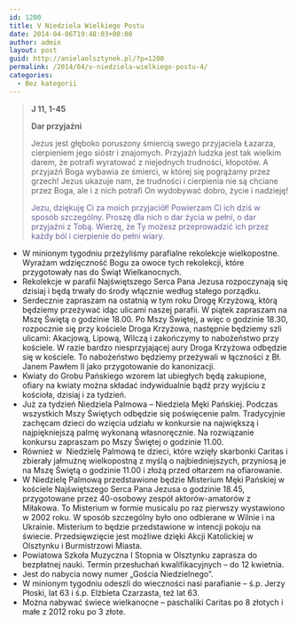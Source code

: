 ```yaml
---
id: 1200
title: V Niedziela Wielkiego Postu
date: 2014-04-06T19:48:03+00:00
author: admin
layout: post
guid: http://anielaolsztynek.pl/?p=1200
permalink: /2014/04/v-niedziela-wielkiego-postu-4/
categories:
  - Bez kategorii
---
```

> **J 11, 1-45**
> 
> **Dar przyjaźni**
> 
> Jezus jest głęboko poruszony śmiercią swego przyjaciela Łazarza, cierpieniem jego sióstr i znajomych. Przyjaźń ludzka jest tak wielkim darem, że potrafi wyratować z niejednych trudności, kłopotów. A przyjaźń Boga wybawia ze śmierci, w której się pogrążamy przez grzech! Jezus ukazuje nam, że trudności i cierpienia nie są chciane przez Boga, ale i z nich potrafi On wydobywać dobro, życie i nadzieję!
> 
> <span style="color: #666699;">Jezu, dziękuję Ci za moich przyjaciół! Powierzam Ci ich dziś w sposób szczególny. Proszę dla nich o dar życia w pełni, o dar przyjaźni z Tobą. Wierzę, że Ty możesz przeprowadzić ich przez każdy ból i cierpienie do pełni wiary.</span>

  * W minionym tygodniu przeżyliśmy parafialne rekolekcje wielkopostne. Wyrażam wdzięczność Bogu za owoce tych rekolekcji, które przygotowały nas do Świąt Wielkanocnych.
  * Rekolekcje w parafii Najświętszego Serca Pana Jezusa rozpoczynają się dzisiaj i będą trwały do środy włącznie według stałego porządku.
  * Serdecznie zapraszam na ostatnią w tym roku Drogę Krzyżową, którą będziemy przeżywać idąc ulicami naszej parafii. W piątek zapraszam na Mszę Świętą o godzinie 18.00. Po Mszy Świętej, a więc o godzinie 18.30, rozpocznie się przy kościele Droga Krzyżowa, następnie będziemy szli ulicami: Akacjową, Lipową, Wilczą i zakończymy to nabożeństwo przy kościele. W razie bardzo niesprzyjającej aury Droga Krzyżowa odbędzie się w kościele. To nabożeństwo będziemy przeżywali w łączności z Bł. Janem Pawłem II jako przygotowanie do kanonizacji.
  * Kwiaty do Grobu Pańskiego wzorem lat ubiegłych będą zakupione, ofiary na kwiaty można składać indywidualnie bądź przy wyjściu z kościoła, dzisiaj i za tydzień.
  * Już za tydzień Niedziela Palmowa &#8211; Niedziela Męki Pańskiej. Podczas wszystkich Mszy Świętych odbędzie się poświęcenie palm. Tradycyjnie zachęcam dzieci do wzięcia udziału w konkursie na największą i najpiękniejszą palmę wykonaną własnoręcznie. Na rozwiązanie konkursu zapraszam po Mszy Świętej o godzinie 11.00.
  * Również w  Niedzielę Palmową te dzieci, które wzięły skarbonki Caritas i zbierały jałmużnę wielkopostną z myślą o najbiedniejszych, przyniosą je na Mszę Świętą o godzinie 11.00 i złożą przed ołtarzem na ofiarowanie.
  * W Niedzielę Palmową przedstawione będzie Misterium Męki Pańskiej w kościele Najświętszego Serca Pana Jezusa o godzinie 18.45, przygotowane przez 40-osobowy zespół aktorów-amatorów z Miłakowa. To Misterium w formie musicalu po raz pierwszy wystawiono w 2002 roku. W sposób szczególny było ono odbierane w Wilnie i na Ukrainie. Misterium to będzie przedstawione w intencji pokoju na świecie. Przedsięwzięcie jest możliwe dzięki Akcji Katolickiej w Olsztynku i Burmistrzowi Miasta.
  * Powiatowa Szkoła Muzyczna I Stopnia w Olsztynku zaprasza do bezpłatnej nauki. Termin przesłuchań kwalifikacyjnych &#8211; do 12 kwietnia.
  * Jest do nabycia nowy numer &#8222;Gościa Niedzielnego&#8221;.
  * W minionym tygodniu odeszli do wieczności nasi parafianie &#8211; ś.p. Jerzy Płoski, lat 63 i ś.p. Elżbieta Czarzasta, też lat 63.
  * Można nabywać świece wielkanocne &#8211; paschaliki Caritas po 8 złotych i małe z 2012 roku po 3 złote.